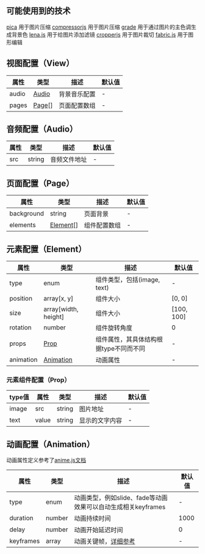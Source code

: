 ## 可能使用到的技术

[pica](https://github.com/nodeca/pica) 用于图片压缩
[compressorjs](https://github.com/fengyuanchen/compressorjs) 用于图片压缩
[grade](https://github.com/benhowdle89/grade) 用于通过图片的主色调生成背景色
[lena.js](https://github.com/davidsonfellipe/lena.js) 用于给图片添加滤镜
[cropperjs](https://github.com/fengyuanchen/cropperjs) 用于图片裁切
[fabric.js](https://github.com/fabricjs/fabric.js) 用于图形编辑

## 视图配置（View）

| 属性 | 类型 | 描述 | 默认值 |
| ---- | ---- | ---- | ---- |
| audio | [Audio](#音频配置（Audio）) | 背景音乐配置 | - |
| pages | [Page](#页面配置（Page）)[] | 页面配置数组 | - |

## 音频配置（Audio）

| 属性 | 类型 | 描述 | 默认值 |
| ---- | ---- | ---- | ---- |
| src | string | 音频文件地址 | - |

## 页面配置（Page）

| 属性 | 类型 | 描述 | 默认值 |
| ---- | ---- | ---- | ---- |
| background | string | 页面背景 | - |
| elements | [Element](#元素配置（Element）)[] | 组件配置数组 | - |

## 元素配置（Element）

| 属性 | 类型 | 描述 | 默认值 |
| ---- | ---- | ---- | ---- |
| type | enum | 组件类型，包括(image, text) | - |
| position | array[x, y] | 组件大小 | [0, 0] |
| size | array[width, height] | 组件大小 | [100, 100] |
| rotation | number | 组件旋转角度 | 0 |
| props | [Prop](#元素组件配置（Prop）) | 组件属性，其具体结构根据type不同而不同 | - |
| animation | [Animation](#动画配置（Animation）) | 动画属性 | - |

### 元素组件配置（Prop）

| type值 | 属性 | 类型 | 描述 | 默认值 |
| ---- | ---- | ---- | ---- | ---- |
| image | src | string | 图片地址 | - |
| text | value | string | 显示的文字内容 | - |

## 动画配置（Animation）

动画属性定义参考了[anime.js文档](https://animejs.com/documentation)

| 属性 | 类型 | 描述 | 默认值 |
| ---- | ---- | ---- | ---- |
| type | enum | 动画类型，例如slide、fade等动画效果可以自动生成相关keyframes | - |
| duration | number | 动画持续时间 | 1000 |
| delay | number | 动画开始延迟时间 | 0 |
| keyframes | array | 动画关键帧，[详细参考](https://animejs.com/documentation/#animationKeyframes) | - |
